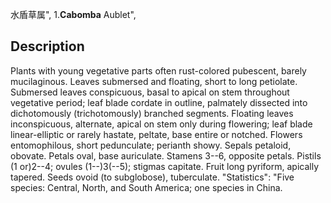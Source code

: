 水盾草属",
1.**Cabomba** Aublet",

## Description
Plants with young vegetative parts often rust-colored pubescent, barely mucilaginous. Leaves submersed and floating, short to long petiolate. Submersed leaves conspicuous, basal to apical on stem throughout vegetative period; leaf blade cordate in outline, palmately dissected into dichotomously (trichotomously) branched segments. Floating leaves inconspicuous, alternate, apical on stem only during flowering; leaf blade linear-elliptic or rarely hastate, peltate, base entire or notched. Flowers entomophilous, short pedunculate; perianth showy. Sepals petaloid, obovate. Petals oval, base auriculate. Stamens 3--6, opposite petals. Pistils (1 or)2--4; ovules (1--)3(--5); stigmas capitate. Fruit long pyriform, apically tapered. Seeds ovoid (to subglobose), tuberculate.
  "Statistics": "Five species: Central, North, and South America; one species in China.
